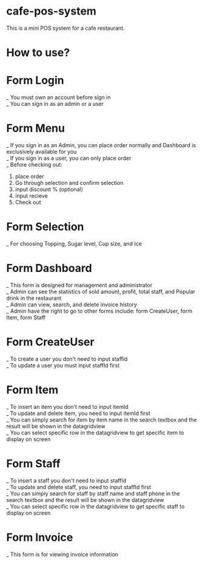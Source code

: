 # cafe-pos-system
This is a mini POS system for a cafe restaurant. </br>

# How to use?
# Form Login
_ You must own an account before sign in </br>
_ You can sign in as an admin or a user </br>
# Form Menu 
_ If you sign in as an Admin, you can place order normally and Dashboard is exclusively available for you </br>
_ If you sign in as a user, you can only place order </br>
_ Before checking out:
  1. place order
  2. Go through selection and confirm selection
  3. input discount % (optional)
  4. input recieve
  5. Check out
# Form Selection
_ For choosing Topping, Sugar level, Cup size, and Ice
# Form Dashboard
_ This form is designed for management and administrator </br>
_ Admin can see the statistics of sold amount, profit, total staff, and Popular drink in the restaurant </br>
_ Admin can view, search, and delete invoice history </br>
_ Admin have the right to go to other forms include: form CreateUser, form Item, form Staff </br>
# Form CreateUser
_ To create a user you don't need to input staffid </br>
_ To update a user you must input staffId first </br>
# Form Item
_ To insert an item you don't need to input itemId </br>
_ To update and delete item, you need to input itemId first </br>
_ You can simply search for item by item name in the search textbox and the result will be shown in the datagridview </br>
_ You can select specific row in the datagridview to get specific item to display on screen </br>
# Form Staff
_ To insert a staff you don't need to input staffId </br>
_ To update and delete staff, you need to input staffId first </br>
_ You can simply search for staff by staff name and staff phone in the search textbox and the result will be shown in the datagridview </br>
_ You can select specific row in the datagridview to get specific staff to display on screen </br>
# Form Invoice
_ This form is for viewing invoice information </br>
 
